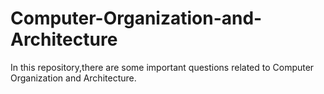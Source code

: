 # Computer-Organization-and-Architecture
In this repository,there are some important questions related to Computer Organization and Architecture.
